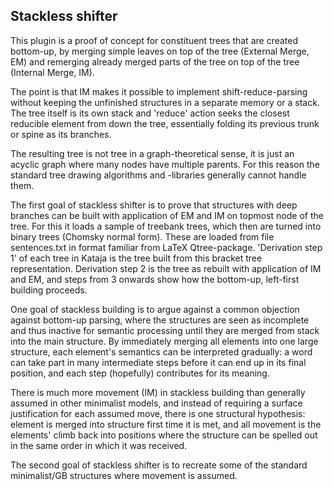 Stackless shifter
-----------------

This plugin is a proof of concept for constituent trees that are created bottom-up, by merging simple leaves on top 
of the tree (External Merge, EM) and remerging already merged parts of the tree on top of the tree (Internal Merge, IM).

The point is that IM makes it possible to implement shift-reduce-parsing without keeping the unfinished structures in a 
separate memory or a stack. The tree itself is its own stack and 'reduce' action seeks the closest reducible element 
from down the tree, essentially folding its previous trunk or spine as its branches.  

The resulting tree is not tree in a graph-theoretical sense, it is just an acyclic graph where many nodes have 
multiple parents. For this reason the standard tree drawing algorithms and -libraries generally cannot handle them.   

The first goal of stackless shifter is to prove that structures with deep branches can be built with application of EM 
and IM on topmost node of the tree. For this it loads a sample of treebank trees, which then are turned into binary 
trees (Chomsky normal form). These are loaded from file sentences.txt in format familiar from LaTeX Qtree-package. 
'Derivation step 1' of each tree in Kataja is the tree built from this bracket tree representation. Derivation step 2 is
the tree as rebuilt with application of IM and EM, and steps from 3 onwards show how the bottom-up, left-first building 
proceeds.

One goal of stackless building is to argue against a common objection against bottom-up parsing, where the structures
are seen as incomplete and thus inactive for semantic processing until they are merged from stack into the main 
structure. By immediately merging all elements into one large structure, each element's semantics can be interpreted
gradually: a word can take part in many intermediate steps before it can end up in its final position, and each step 
(hopefully) contributes for its meaning.
 
There is much more movement (IM) in stackless building than generally assumed in other minimalist models, and instead
 of requiring a surface justification for each assumed move, there is one structural hypothesis: element is merged 
 into structure first time it is met, and all movement is the elements' climb back into positions where the structure
  can be spelled out in the same order in which it was received. 
  
The second goal of stackless shifter is to recreate some of the standard minimalist/GB structures where movement is 
assumed.
